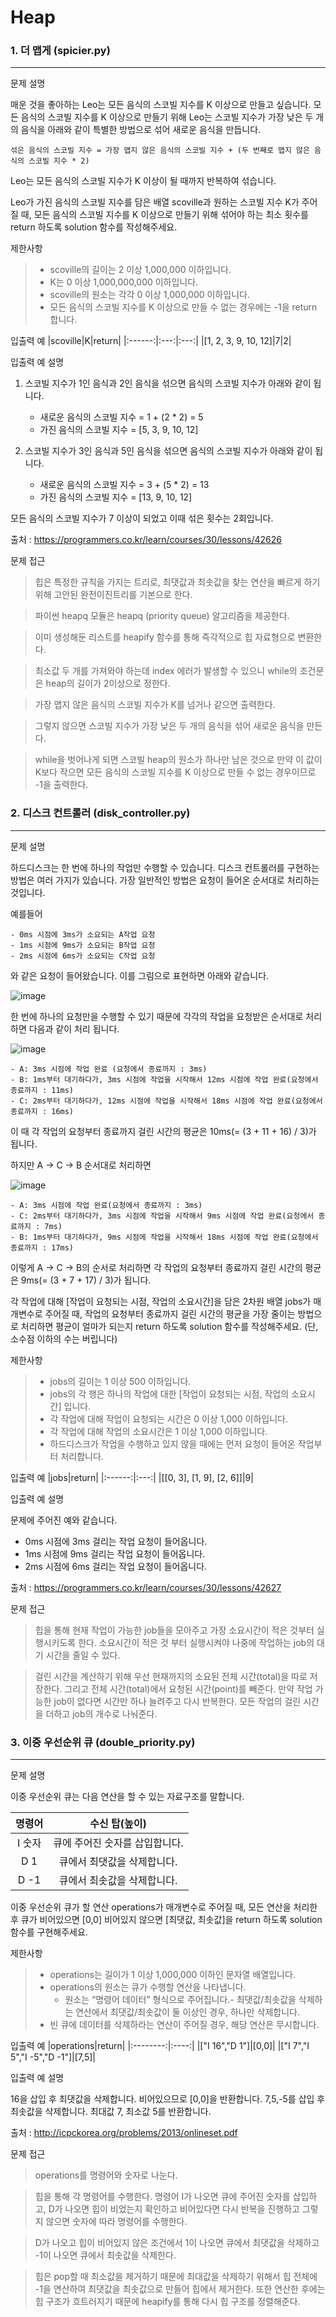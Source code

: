 # Heap
### 1. 더 맵게 (spicier.py)
---
문제 설명

매운 것을 좋아하는 Leo는 모든 음식의 스코빌 지수를 K 이상으로 만들고 싶습니다. 모든 음식의 스코빌 지수를 K 이상으로 만들기 위해 Leo는 스코빌 지수가 가장 낮은 두 개의 음식을 아래와 같이 특별한 방법으로 섞어 새로운 음식을 만듭니다.

    섞은 음식의 스코빌 지수 = 가장 맵지 않은 음식의 스코빌 지수 + (두 번째로 맵지 않은 음식의 스코빌 지수 * 2)

Leo는 모든 음식의 스코빌 지수가 K 이상이 될 때까지 반복하여 섞습니다.

Leo가 가진 음식의 스코빌 지수를 담은 배열 scoville과 원하는 스코빌 지수 K가 주어질 때, 모든 음식의 스코빌 지수를 K 이상으로 만들기 위해 섞어야 하는 최소 횟수를 return 하도록 solution 함수를 작성해주세요.

제한사항
> * scoville의 길이는 2 이상 1,000,000 이하입니다.
> * K는 0 이상 1,000,000,000 이하입니다.
> * scoville의 원소는 각각 0 이상 1,000,000 이하입니다.
> * 모든 음식의 스코빌 지수를 K 이상으로 만들 수 없는 경우에는 -1을 return 합니다.

입출력 예
|scoville|K|return|
|:------:|:---:|:---:|
|[1, 2, 3, 9, 10, 12]|7|2|

입출력 예 설명

1. 스코빌 지수가 1인 음식과 2인 음식을 섞으면 음식의 스코빌 지수가 아래와 같이 됩니다.
    * 새로운 음식의 스코빌 지수 = 1 + (2 * 2) = 5
    * 가진 음식의 스코빌 지수 = [5, 3, 9, 10, 12]

2. 스코빌 지수가 3인 음식과 5인 음식을 섞으면 음식의 스코빌 지수가 아래와 같이 됩니다.
    * 새로운 음식의 스코빌 지수 = 3 + (5 * 2) = 13
    * 가진 음식의 스코빌 지수 = [13, 9, 10, 12]

모든 음식의 스코빌 지수가 7 이상이 되었고 이때 섞은 횟수는 2회입니다.

출처 : https://programmers.co.kr/learn/courses/30/lessons/42626

문제 접근
>힙은 특정한 규칙을 가지는 트리로, 최댓값과 최솟값을 찾는 연산을 빠르게 하기 위해 고안된 완전이진트리를 기본으로 한다. 

>파이썬 heapq 모듈은 heapq (priority queue) 알고리즘을 제공한다.

>이미 생성해둔 리스트를 heapify 함수를 통해 즉각적으로 힙 자료형으로 변환한다.

>최소값 두 개를 가져와야 하는데 index 에러가 발생할 수 있으니 while의 조건문은 heap의 길이가 2이상으로 정한다.

>가장 맵지 않은 음식의 스코빌 지수가 K를 넘거나 같으면 출력한다.

>그렇지 않으면 스코빌 지수가 가장 낮은 두 개의 음식을 섞어 새로운 음식을 만든다.

>while을 벗어나게 되면 스코빌 heap의 원소가 하나만 남은 것으로 만약 이 값이 K보다 작으면 모든 음식의 스코빌 지수를 K 이상으로 만들 수 없는 경우이므로 -1을 출력한다.


### 2. 디스크 컨트롤러 (disk_controller.py)
---
문제 설명

하드디스크는 한 번에 하나의 작업만 수행할 수 있습니다. 디스크 컨트롤러를 구현하는 방법은 여러 가지가 있습니다. 가장 일반적인 방법은 요청이 들어온 순서대로 처리하는 것입니다.

예를들어

    - 0ms 시점에 3ms가 소요되는 A작업 요청
    - 1ms 시점에 9ms가 소요되는 B작업 요청
    - 2ms 시점에 6ms가 소요되는 C작업 요청
    
와 같은 요청이 들어왔습니다. 이를 그림으로 표현하면 아래와 같습니다.

![image](https://user-images.githubusercontent.com/57613321/125937663-5e7b7a74-ced6-497b-a0c5-21d2d7637fc3.png)

한 번에 하나의 요청만을 수행할 수 있기 때문에 각각의 작업을 요청받은 순서대로 처리하면 다음과 같이 처리 됩니다.

![image](https://user-images.githubusercontent.com/57613321/125937708-032f1558-2c6b-4eda-a8bb-b73fb423fa60.png)

    - A: 3ms 시점에 작업 완료 (요청에서 종료까지 : 3ms)
    - B: 1ms부터 대기하다가, 3ms 시점에 작업을 시작해서 12ms 시점에 작업 완료(요청에서 종료까지 : 11ms)
    - C: 2ms부터 대기하다가, 12ms 시점에 작업을 시작해서 18ms 시점에 작업 완료(요청에서 종료까지 : 16ms)

이 때 각 작업의 요청부터 종료까지 걸린 시간의 평균은 10ms(= (3 + 11 + 16) / 3)가 됩니다.

하지만 A → C → B 순서대로 처리하면

![image](https://user-images.githubusercontent.com/57613321/125937795-a5370534-4d64-46cc-878d-16b7a436dbe4.png)

    - A: 3ms 시점에 작업 완료(요청에서 종료까지 : 3ms)
    - C: 2ms부터 대기하다가, 3ms 시점에 작업을 시작해서 9ms 시점에 작업 완료(요청에서 종료까지 : 7ms)
    - B: 1ms부터 대기하다가, 9ms 시점에 작업을 시작해서 18ms 시점에 작업 완료(요청에서 종료까지 : 17ms)

이렇게 A → C → B의 순서로 처리하면 각 작업의 요청부터 종료까지 걸린 시간의 평균은 9ms(= (3 + 7 + 17) / 3)가 됩니다.

각 작업에 대해 [작업이 요청되는 시점, 작업의 소요시간]을 담은 2차원 배열 jobs가 매개변수로 주어질 때, 작업의 요청부터 종료까지 걸린 시간의 평균을 가장 줄이는 방법으로 처리하면 평균이 얼마가 되는지 return 하도록 solution 함수를 작성해주세요. (단, 소수점 이하의 수는 버립니다)

제한사항
> * jobs의 길이는 1 이상 500 이하입니다.
> * jobs의 각 행은 하나의 작업에 대한 [작업이 요청되는 시점, 작업의 소요시간] 입니다.
> * 각 작업에 대해 작업이 요청되는 시간은 0 이상 1,000 이하입니다.
> * 각 작업에 대해 작업의 소요시간은 1 이상 1,000 이하입니다.
> * 하드디스크가 작업을 수행하고 있지 않을 때에는 먼저 요청이 들어온 작업부터 처리합니다.

입출력 예
|jobs|return|
|:------:|:---:|
|[[0, 3], [1, 9], [2, 6]]|9|

입출력 예 설명

문제에 주어진 예와 같습니다.

* 0ms 시점에 3ms 걸리는 작업 요청이 들어옵니다.
* 1ms 시점에 9ms 걸리는 작업 요청이 들어옵니다.
* 2ms 시점에 6ms 걸리는 작업 요청이 들어옵니다.

출처 : https://programmers.co.kr/learn/courses/30/lessons/42627

문제 접근
>힙을 통해 현재 작업이 가능한 job들을 모아주고 가장 소요시간이 적은 것부터 실행시키도록 한다. 소요시간이 적은 것 부터 실행시켜야 나중에 작업하는 job의 대기 시간을 줄일 수 있다.

>걸린 시간을 계산하기 위해 우선 현재까지의 소요된 전체 시간(total)을 따로 저장한다. 그리고 전체 시간(total)에서 요청된 시간(point)를 빼준다. 만약 작업 가능한 job이 없다면 시간만 하나 늘려주고 다시 반복한다. 모든 작업의 걸린 시간을 더하고 job의 개수로 나눠준다. 


### 3. 이중 우선순위 큐 (double_priority.py)
---
문제 설명

이중 우선순위 큐는 다음 연산을 할 수 있는 자료구조를 말합니다.

|명령어|수신 탑(높이)|
|:--:|:---------:|
|I 숫자|큐에 주어진 숫자를 삽입합니다.|
|D 1|큐에서 최댓값을 삭제합니다.|
|D -1|큐에서 최솟값을 삭제합니다.|

이중 우선순위 큐가 할 연산 operations가 매개변수로 주어질 때, 모든 연산을 처리한 후 큐가 비어있으면 [0,0] 비어있지 않으면 [최댓값, 최솟값]을 return 하도록 solution 함수를 구현해주세요.

제한사항
> * operations는 길이가 1 이상 1,000,000 이하인 문자열 배열입니다.
> * operations의 원소는 큐가 수행할 연산을 나타냅니다.
>   * 원소는 “명령어 데이터” 형식으로 주어집니다.- 최댓값/최솟값을 삭제하는 연산에서 최댓값/최솟값이 둘 이상인 경우, 하나만 삭제합니다.
> * 빈 큐에 데이터를 삭제하라는 연산이 주어질 경우, 해당 연산은 무시합니다.

입출력 예
|operations|return|
|:--------:|:----:|
|["I 16","D 1"]|[0,0]|
|["I 7","I 5","I -5","D -1"]|[7,5]|

입출력 예 설명

16을 삽입 후 최댓값을 삭제합니다. 비어있으므로 [0,0]을 반환합니다.
7,5,-5를 삽입 후 최솟값을 삭제합니다. 최대값 7, 최소값 5를 반환합니다.

출처 : http://icpckorea.org/problems/2013/onlineset.pdf

문제 접근
>operations를 명령어와 숫자로 나눈다.

>힙을 통해 각 명령어를 수행한다. 명령어 I가 나오면 큐에 주어진 숫자를 삽입하고, D가 나오면 힙이 비었는지 확인하고 비어있다면 다시 반복을 진행하고 그렇지 않으면 숫자에 따라 명령어를 수행한다. 

>D가 나오고 힙이 비어있지 않은 조건에서 1이 나오면 큐에서 최댓값을 삭제하고 -1이 나오면 큐에서 최솟값을 삭제한다.

>힙은 pop할 때 최소값을 제거하기 때문에 최대값을 삭제하기 위해서 힙 전체에 -1을 연산하여 최댓값을 최솟값으로 만들어 힙에서 제거한다. 또한 연산한 후에는 힙 구조가 흐트러지기 때문에 heapify를 통해 다시 힙 구조를 정렬해준다.
